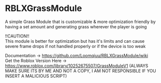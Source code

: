 # RBLXGrassModule
A simple Grass Module that is customizable &amp; more optimization friendly by having a set amount and generating grass wherever the player is going

!!CAUTION!!  
This module is better for optimization but has it's limits and can cause severe frame drops if not handled properly or if the device is too weak  

Documentation -> https://github.com/Loomqiuu/RBLXGrassModule/wiki  
Get the Roblox Version Here -> https://www.roblox.com/library/10252675507/GrassModuleV1 (ALWAYS MAKE SURE ITS BY ME AND NOT A COPY, I AM NOT RESPONSIBLE IF YOU INSERT A MALICIOUS SCRIPT)
